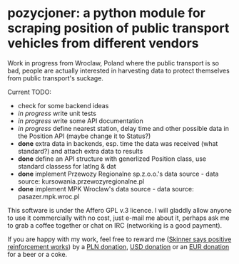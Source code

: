 pozycjoner: a python module for scraping position of public transport vehicles from different vendors
==========

Work in progress from Wroclaw, Poland where the public transport is so bad, people are actually interested in harvesting data to protect themselves from public transport's suckage.

Current TODO:
- check for some backend ideas
- *in progress* write unit tests 
- *in progress* write some API documentation
- *in progress* define nearest station, delay time and other possible data in the Position API (maybe change it to Status?)
- **done** extra data in backends, esp. time the data was received (what standard?) and attach extra data to results
- **done** define an API structure with generlized Position class, use standard classess for latlng & dat
- **done** implement Przewozy Regionalne sp.z.o.o.'s data source  - data source: kursowania.przewozyregionalne.pl
- **done** implement MPK Wroclaw's data source - data source: pasazer.mpk.wroc.pl


This software is under the Affero GPL v.3 licence. I will gladdly allow anyone to use it commercially with no cost, just e-mail me about it, perhaps ask me to grab a coffee together or chat on IRC (networking is a good payment).

If you are happy with my work, feel free to reward me ([Skinner says positive reinforcement works](http://en.wikipedia.org/wiki/Reinforcement#Positive_and_negative)) by a [PLN donation](https://www.paypal.com/cgi-bin/webscr?cmd=_donations&business=5KCTBA8GMYR76&lc=PL&item_name=Piotr%20Szyma%c5%84ski&item_number=pozycjoner&currency_code=PLN&bn=PP%2dDonationsBF%3abtn_donateCC_LG%2egif%3aNonHosted), [USD donation](https://www.paypal.com/cgi-bin/webscr?cmd=_donations&business=5KCTBA8GMYR76&lc=PL&item_name=Piotr%20Szyma%c5%84ski&item_number=pozycjoner&currency_code=USD&bn=PP%2dDonationsBF%3abtn_donateCC_LG%2egif%3aNonHosted) or an [EUR donation](https://www.paypal.com/cgi-bin/webscr?cmd=_donations&business=5KCTBA8GMYR76&lc=PL&item_name=Piotr%20Szyma%c5%84ski&item_number=pozycjoner&currency_code=EUR&bn=PP%2dDonationsBF%3abtn_donateCC_LG%2egif%3aNonHosted) for a beer or a coke.
